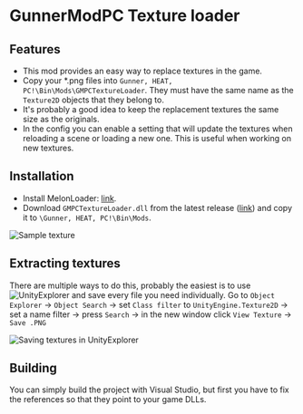 # GunnerModPC Texture loader

## Features
- This mod provides an easy way to replace textures in the game.
- Copy your *.png files into `Gunner, HEAT, PC!\Bin\Mods\GMPCTextureLoader`. They must have the same name as the `Texture2D` objects that they belong to.
- It's probably a good idea to keep the replacement textures the same size as the originals.
- In the config you can enable a setting that will update the textures when reloading a scene or loading a new one. This is useful when working on new textures.

## Installation
- Install MelonLoader: [link](https://github.com/LavaGang/MelonLoader.Installer/blob/master/README.md#how-to-install-re-install-or-update-melonloader).
- Download `GMPCTextureLoader.dll` from the latest release ([link](https://github.com/Andrix44/GunnerModPCTextureLoader/releases/latest)) and copy it to `\Gunner, HEAT, PC!\Bin\Mods`.

![Sample texture]()

## Extracting textures
There are multiple ways to do this, probably the easiest is to use ![UnityExplorer](https://github.com/sinai-dev/UnityExplorer) and save every file you need individually.
Go to `Object Explorer` -> `Object Search` -> set `Class filter` to `UnityEngine.Texture2D` -> set a name filter -> press `Search` -> in the new window click `View Texture` -> `Save .PNG`

![Saving textures in UnityExplorer]()

## Building
You can simply build the project with Visual Studio, but first you have to fix the references so that they point to your game DLLs.
